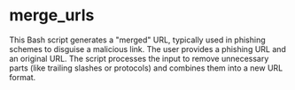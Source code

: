 # merge_urls
This Bash script generates a "merged" URL, typically used in phishing schemes to disguise a malicious link. The user provides a phishing URL and an original URL. The script processes the input to remove unnecessary parts (like trailing slashes or protocols) and combines them into a new URL format.
